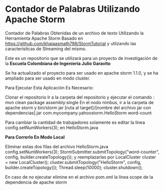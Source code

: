 Contador de Palabras Utilizando Apache Storm
================

Contador de Palabras Obtenidas de un archivo de texto Utilizando la Herramienta Apache Storm Basado en https://github.com/khajaasmath786/StormTutorial y utlizando las caracterísitcas de Streaming del mismo.

Este es un repositorio que se utilizará para un proyecto de investigación de la **Escuela Colombiana de Ingeniería Julio Garavito**

Se ha actualizado el proyecto para ser usado en apache storm 1.1.0, y se ha ampliado para ser usado en modo cluster.

Para Ejecutar Esta Aplicación Es Necesario:

Clonar el repositorio Ir a la carpeta del repositorio y ejecutar el comando : mvn clean package assembly:single En el nodo nimbus, ir a la carpeta de apache storm y bin/storm jar [ruta al target]/[nombre del archivo jar con dependencias].jar com.mycompany.yahoostorm.HelloStorm word-count

Para cambiar la cantidad de trabajadores solamente es editar la línea config.setNumWorkers(3); en HelloStorm.java

**Para Correrlo En Modo Local**

Eliminar estas dos filas del archivo HelloStorm.java
    config.setNumWorkers(3);
    StormSubmitter.submitTopology("word-counter", config, builder.createTopology());
y reemplazarlas por
    LocalCluster cluster = new LocalCluster();
    cluster.submitTopology("HelloStorm", config, builder.createTopology());
    Thread.sleep(10000);
    cluster.shutdown();
 
En caso de no ejecutar elimine en el archivo pom.xml la línea
   scope
de la dependencia de apache storm
